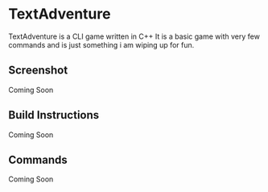 # TextAdventure

TextAdventure is a CLI game written in C++
It is a basic game with very few commands and is just something i am wiping up
for fun.

## Screenshot
Coming Soon

## Build Instructions
Coming Soon

## Commands
Coming Soon
